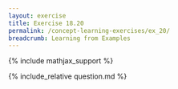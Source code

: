```yaml
---
layout: exercise
title: Exercise 18.20
permalink: /concept-learning-exercises/ex_20/
breadcrumb: Learning from Examples
---
```


{% include mathjax_support %}

<div><i class="arrow-up loader" data-chapter="concept-learning-exercises" data-exercise="ex_20" data-rating="0"></i></div>
{% include_relative question.md %}
